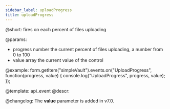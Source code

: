 ```yaml
---
sidebar_label: uploadProgress
title: uploadProgress
---          
```


@short: fires on each percent of files uploading
 

@params:
- progress      number      the current percent of files uploading, a number from 0 to 100
- value     array     the current value of the control 



@example:
form.getItem("simpleVault").events.on("UploadProgress", function(progress, value) {
    console.log("UploadProgress", progress, value);
});

@template: api_event
@descr:

@changelog:
The **value** parameter is added in v7.0.